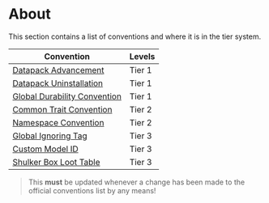 # About

This section contains a list of conventions and where it is in the tier system.

|Convention|Levels|
|----------|------|
|[Datapack Advancement](https://mc-datapacks.github.io/en/conventions/datapack_advancement.html)|Tier 1|
|[Datapack Uninstallation](https://mc-datapacks.github.io/en/conventions/datapack_uninstallation.html)|Tier 1|
|[Global Durability Convention](https://mc-datapacks.github.io/en/conventions/global_durability.html)|Tier 1|
|[Common Trait Convention](https://mc-datapacks.github.io/en/conventions/common_trait.html)|Tier 2|
|[Namespace Convention](https://mc-datapacks.github.io/en/conventions/namespace.html)|Tier 2|
|[Global Ignoring Tag](https://mc-datapacks.github.io/en/conventions/global_ignoring_tag.html)|Tier 3|
|[Custom Model ID](https://mc-datapacks.github.io/en/conventions/custom_model_id.html)|Tier 3|
|[Shulker Box Loot Table](https://mc-datapacks.github.io/en/conventions/shulker_box_loot_table.html)|Tier 3|

> This **must** be updated whenever a change has been made to the official conventions list by any means!

